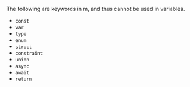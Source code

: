 The following are keywords in m, and thus cannot be used in variables.

- `const`
- `var`
- `type`
- `enum`
- `struct`
- `constraint`
- `union`
- `async`
- `await`
- `return`